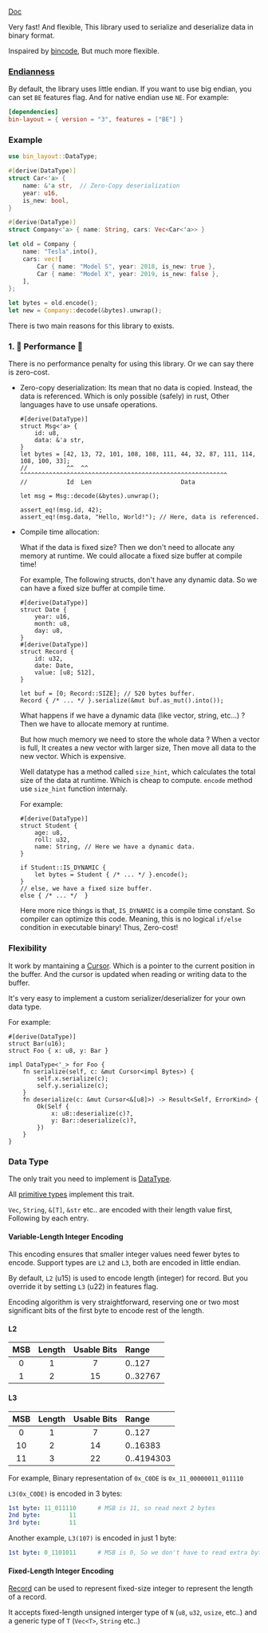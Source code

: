 [Doc](https://docs.rs/bin-layout/)

Very fast! And flexible, This library used to serialize and deserialize data in binary format.

Inspaired by [bincode](https://github.com/bincode-org/bincode), But much more flexible.

### [Endianness](https://en.wikipedia.org/wiki/Endianness)

By default, the library uses little endian.
If you want to use big endian, you can set `BE` features flag. And for native endian use `NE`. For example:

```toml
[dependencies]
bin-layout = { version = "3", features = ["BE"] }
```

### Example

```rust
use bin_layout::DataType;

#[derive(DataType)]
struct Car<'a> {
    name: &'a str,  // Zero-Copy deserialization
    year: u16,
    is_new: bool,
}

#[derive(DataType)]
struct Company<'a> { name: String, cars: Vec<Car<'a>> }

let old = Company {
    name: "Tesla".into(),
    cars: vec![
        Car { name: "Model S", year: 2018, is_new: true },
        Car { name: "Model X", year: 2019, is_new: false },
    ],
};

let bytes = old.encode();
let new = Company::decode(&bytes).unwrap();
```



There is two main reasons for this library to exists. 

### 1. 🚀 Performance 🚀  

There is no performance penalty for using this library. Or we can say there is zero-cost.

- Zero-copy deserialization:
    Its mean that no data is copied. Instead, the data is referenced.
    Which is only possible (safely) in rust, Other languages have to use unsafe operations.
    
    ```rust, ignore
    #[derive(DataType)]
    struct Msg<'a> {
        id: u8,
        data: &'a str,
    }
    let bytes = [42, 13, 72, 101, 108, 108, 111, 44, 32, 87, 111, 114, 108, 100, 33];
    //           ^^  ^^  ^^^^^^^^^^^^^^^^^^^^^^^^^^^^^^^^^^^^^^^^^^^^^^^^^^^^^^^^^^
    //           Id  Len                         Data

    let msg = Msg::decode(&bytes).unwrap();

    assert_eq!(msg.id, 42);
    assert_eq!(msg.data, "Hello, World!"); // Here, data is referenced.
    ```

- Compile time allocation:

    What if the data is fixed size? Then we don't need to allocate any memory at runtime.
    We could allocate a fixed size buffer at compile time!

    For example, The following structs, don't have any dynamic data. So we can have a fixed size buffer at compile time.

    ```rust, ignore
    #[derive(DataType)]
    struct Date {
        year: u16,
        month: u8,
        day: u8,
    }
    #[derive(DataType)]
    struct Record {
        id: u32,
        date: Date,
        value: [u8; 512],
    }

    let buf = [0; Record::SIZE]; // 520 bytes buffer.
    Record { /* ... */ }.serialize(&mut buf.as_mut().into());
    ```

    What happens if we have a dynamic data (like vector, string, etc...) ? Then we have to allocate memory at runtime.
    
    But how much memory we need to store the whole data ? When a vector is full, It creates a new vector with larger size, Then move all data to the new vector. Which is expensive.

    Well datatype has a method called `size_hint`, which calculates the total size of the data at runtime. Which is cheap to compute. `encode` method use `size_hint` function internaly.

    For example:

    ```rust, ignore
    #[derive(DataType)]
    struct Student {
        age: u8,
        roll: u32,
        name: String, // Here we have a dynamic data.
    }

    if Student::IS_DYNAMIC {
        let bytes = Student { /* ... */ }.encode();
    }
    // else, we have a fixed size buffer.
    else { /* ... */  } 
    ```
    Here more nice things is that, `IS_DYNAMIC` is a compile time constant. So compiler can optimize this code. Meaning, this is no logical `if/else` condition in executable binary!
    Thus, Zero-cost!

###  Flexibility

It work by mantaining a [Cursor](https://docs.rs/bin-layout/latest/bin_layout/struct.Cursor.html). Which is a pointer to the current position in the buffer.
And the cursor is updated when reading or writing data to the buffer.

It's very easy to implement a custom serializer/deserializer for your own data type.

For example:

```rust, ignore
#[derive(DataType)]
struct Bar(u16);
struct Foo { x: u8, y: Bar }

impl DataType<'_> for Foo {
    fn serialize(self, c: &mut Cursor<impl Bytes>) {
        self.x.serialize(c);
        self.y.serialize(c);
    }
    fn deserialize(c: &mut Cursor<&[u8]>) -> Result<Self, ErrorKind> {
        Ok(Self {
            x: u8::deserialize(c)?,
            y: Bar::deserialize(c)?,
        })
    }
}
```

### Data Type

The only trait you need to implement is [DataType](https://docs.rs/bin-layout/latest/bin_layout/trait.DataType.html).

All [primitive types](https://doc.rust-lang.org/stable/rust-by-example/primitives.html) implement this trait.

`Vec`, `String`, `&[T]`, `&str` etc.. are encoded with their length value first, Following by each entry.

#### Variable-Length Integer Encoding

This encoding ensures that smaller integer values need fewer bytes to encode. Support types are `L2` and `L3`, both are encoded in little endian.

By default, `L2` (u15) is used to encode length (integer) for record. But you override it by setting `L3` (u22) in features flag.
 
Encoding algorithm is very straightforward, reserving one or two most significant bits of the first byte to encode rest of the length.

#### L2

|  MSB  | Length | Usable Bits | Range    |
| :---: | :----: | :---------: | :------- |
|   0   |   1    |      7      | 0..127   |
|   1   |   2    |     15      | 0..32767 |

#### L3

|  MSB  | Length | Usable Bits | Range      |
| :---: | :----: | :---------: | :--------- |
|   0   |   1    |      7      | 0..127     |
|  10   |   2    |     14      | 0..16383   |
|  11   |   3    |     22      | 0..4194303 |

 
For example, Binary representation of `0x_C0DE` is `0x_11_00000011_011110`
 
`L3(0x_C0DE)` is encoded in 3 bytes:
 
```yml
1st byte: 11_011110      # MSB is 11, so read next 2 bytes
2nd byte:        11
3rd byte:        11
```

Another example, `L3(107)` is encoded in just 1 byte:

```yml
1st byte: 0_1101011      # MSB is 0, So we don't have to read extra bytes.
```

#### Fixed-Length Integer Encoding

[Record](https://docs.rs/bin-layout/latest/bin_layout/struct.Record.html) can be used to represent fixed-size integer to represent the length of a record.

It accepts fixed-length unsigned interger type of `N` (`u8`, `u32`, `usize`, etc..) and a generic type of `T` (`Vec<T>`, `String` etc..)
